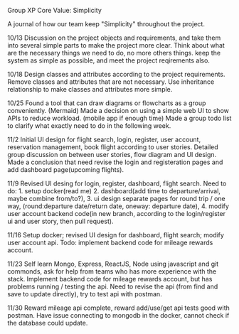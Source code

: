 Group XP Core Value: Simplicity

A journal of how our team keep "Simplicity" throughout the project.

10/13
Discussion on the project objects and requirements, and take them into several simple parts to make the project more clear.
Think about what are the necessary things we need to do, no more others things.
keep the system as simple as possible, and meet the project reqirements also.

10/18
Design classes and attributes according to the project requirements.
Remove classes and attributes that are not necessary.
Use inheritance relationship to make classes and attributes more simple.

10/25
Found a tool that can draw diagrams or flowcharts as a group conveniently. (Mermaid)
Made a decision on using a simple web UI to show APIs to reduce workload. (mobile app if enough time)
Made a group todo list to clarify what exactly need to do in the following week.

11/2
Initial UI design for flight search, login, register, user account, reservation management, book flight according to user stories.
Detailed group discussion on between user stories, flow diagram and UI design.
Made a conclusion that need revise the login and registeration pages and add dashboard page(upcoming flights).

11/9
Revised UI desing for login, register, dashboard, flight search.
Need to do: 1. setup docker(read me) 2. dashboard(add time to departure/arrival, maybe combine from/to?), 3. ui design separate pages for round trip / one way, (round:departure date/return date, oneway: departure date), 4. modify user account backend code(in new branch, according to the login/register ui and user story, then pull request).

11/16
Setup docker; revised UI design for dashboard, flight search; modify user account api.
Todo: implement backend code for mileage rewards account.

11/23
Self learn Mongo, Express, ReactJS, Node using javascript and git commonds, ask for help from teams who has more experience with the stack.
Implement backend code for mileage rewards account, but has problems running / testing the api.
Need to revise the api (from find and save to update directly), try to test api with postman.

11/30
Reward mileage api complete, reward add/use/get api tests good with postman. Have issue connecting to mongodb in the docker, cannot check if the database could update.
